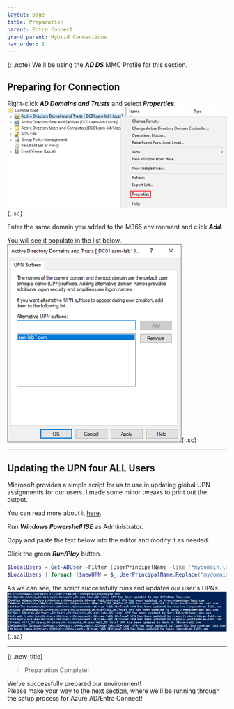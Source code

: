 ```yaml
---
layout: page
title: Preparation
parent: Entra Connect
grand_parent: Hybrid Connections
nav_order: 1
---
```




{: .note}
We'll be using the ***AD DS*** MMC Profile for this section.  


## Preparing for Connection


Right-click ***AD Domains and Trusts*** and select ***Properties***.  
![](/assets/images/projects/project01/entra-connect/entra-connect-prep-1.png "Entra Connect - Prep 1"){:.sc}  

Enter the same domain you added to the M365 environment and click ***Add***.  

You will see it populate in the list below.  
![](/assets/images/projects/project01/entra-connect/entra-connect-prep-2.png "Entra Connect - Prep 2"){:.sc}  



---



## Updating the UPN four ALL Users


Microsoft provides a simple script for us to use in updating global UPN assignments for our users. I made some minor tweaks to print out the output.  

You can read more about it [here].  

Run ***Windows Powershell ISE*** as Administrator.  

Copy and paste the text below into the editor and modify it as needed.  

Click the green ***Run/Play*** button.  

```powershell
$LocalUsers = Get-ADUser -Filter {UserPrincipalName -like '*mydomain.local'} -Properties UserPrincipalName -ResultSetSize $null
$LocalUsers | foreach {$newUPN = $_.UserPrincipalName.Replace("mydomain.local","mydomain.com"); $_ | Set-ADUser -UserPrincipalName $newUPN; Write-Host "$_ UPN has been updated to $newUPN"}
```

As we can see, the script successfully runs and updates our user's UPNs.  
![](/assets/images/projects/project01/entra-connect/entra-connect-prep-3.png "Entra Connect - Prep 3"){:.sc}  



---



{: .new-title}
> Preparation Complete!
>
We've successfully prepared our environment!  
Please make your way to the [next section], where we'll be running through the setup process for Azure AD/Entra Connect!  


[next section]: /projects/project01/project01_children/project01_entra-connect-config
[here]: https://learn.microsoft.com/en-us/microsoft-365/enterprise/prepare-a-non-routable-domain-for-directory-synchronization?view=o365-worldwide